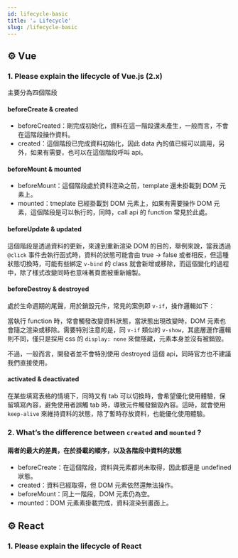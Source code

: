 ```yaml
---
id: lifecycle-basic
title: '☕ Lifecycle'
slug: /lifecycle-basic
---
```


## ⚙️ Vue

### 1. Please explain the lifecycle of Vue.js (2.x)

主要分為四個階段

#### beforeCreate & created

- beforeCreated：剛完成初始化，資料在這一階段還未產生，一般而言，不會在這階段操作資料。
- created：這個階段已完成資料初始化，因此 data 內的值已經可以調用，另外，如果有需要，也可以在這個階段呼叫 api。

#### beforeMount & mounted

- beforeMount：這個階段處於資料渲染之前，template 還未掛載到 DOM 元素上。
- mounted：tmeplate 已經掛載到 DOM 元素上，如果有需要操作 DOM 元素，這個階段是可以執行的，同時，call api 的 function 常見於此處。

#### beforeUpdate & updated

這個階段是透過資料的更新，來達到重新渲染 DOM 的目的，舉例來說，當我透過 `@click` 事件去執行函式時，資料的狀態可能會由 true -> false 或者相反，但這種狀態切換時，可能有些綁定 `v-bind` 的 class 就會新增或移除，而這個變化的過程中，除了樣式改變同時也意味著頁面被重新繪製。

#### beforeDestroy & destroyed

處於生命週期的尾聲，用於銷毀元件，常見的案例即 `v-if`，操作邏輯如下：

當執行 function 時，常會觸發改變資料狀態，當狀態出現改變時，DOM 元素也會隨之渲染或移除。需要特別注意的是，同 `v-if` 類似的 `v-show`，其底層運作邏輯則不同，僅只是採用 css 的 `display: none` 來做隱藏，元素本身並沒有被銷毀。

不過，一般而言，開發者並不會特別使用 destroyed 這個 api，同時官方也不建議我們直接使用。

#### activated & deactivated

在某些填寫表格的情境下，同時又有 tab 可以切換時，會希望優化使用體驗，保留填寫內容，避免使用者誤觸 tab 時，導致元件觸發銷毀內容。這時，就會使用 `keep-alive` 來維持資料的狀態，除了暫時存放資料，也能優化使用體驗。

### 2. What’s the difference between `created` and `mounted` ?

#### 兩者的最大的差異，在於掛載的順序，以及各階段中資料的狀態

- beforeCreate：在這個階段，資料與元素都尚未取得，因此都還是 undefined 狀態。
- created：資料已經取得，但 DOM 元素依然還無法操作。
- beforeMount：同上一階段，DOM 元素仍為空。
- mounted：DOM 元素素掛載完成，資料渲染到畫面上。

## ⚙️ React

### 1. Please explain the lifecycle of React
